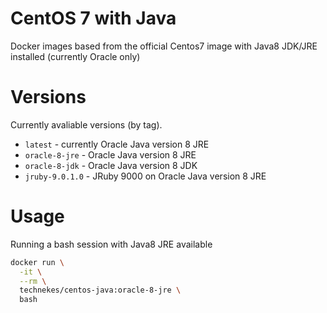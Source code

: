 # CentOS 7 with Java

Docker images based from the official Centos7 image with Java8 JDK/JRE installed (currently Oracle only)

# Versions

Currently avaliable versions (by tag).

* `latest` - currently Oracle Java version 8 JRE
* `oracle-8-jre` - Oracle Java version 8 JRE
* `oracle-8-jdk` - Oracle Java version 8 JDK
* `jruby-9.0.1.0` - JRuby 9000 on Oracle Java version 8 JRE

# Usage

Running a bash session with Java8 JRE available

```sh
docker run \
  -it \
  --rm \
  technekes/centos-java:oracle-8-jre \
  bash
```

